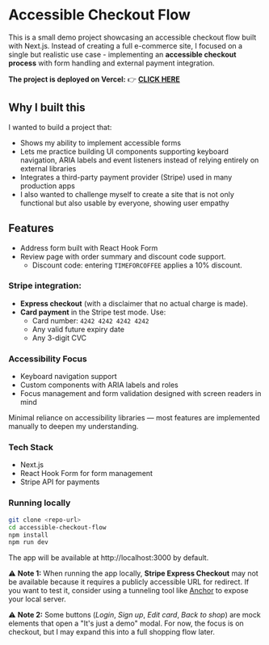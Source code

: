 # Accessible Checkout Flow

This is a small demo project showcasing an accessible checkout flow built with Next.js.
Instead of creating a full e-commerce site, I focused on a single but realistic use case - implementing an **accessible checkout process** with form handling and external payment integration.

**The project is deployed on Vercel:**
👉 [**CLICK HERE**](https://accessible-checkout-flow.vercel.app)

## Why I built this

I wanted to build a project that:

* Shows my ability to implement accessible forms
* Lets me practice building UI components supporting keyboard navigation, ARIA labels and event listeners instead of relying entirely on external libraries
* Integrates a third-party payment provider (Stripe) used in many production apps
* I also wanted to challenge myself to create a site that is not only functional but also usable by everyone, showing user empathy

## Features

* Address form built with React Hook Form
* Review page with order summary and discount code support.
  * Discount code: entering ```TIMEFORCOFFEE``` applies a 10% discount.

### Stripe integration:
  * **Express checkout** (with a disclaimer that no actual charge is made).
  * **Card payment** in the Stripe test mode. Use:
    * Card number: ```4242 4242 4242 4242```
    * Any valid future expiry date
    * Any 3-digit CVC

### Accessibility Focus

* Keyboard navigation support
* Custom components with ARIA labels and roles
* Focus management and form validation designed with screen readers in mind

Minimal reliance on accessibility libraries — most features are implemented manually to deepen my understanding.

### Tech Stack

* Next.js
* React Hook Form for form management
* Stripe API for payments

### Running locally

```bash
git clone <repo-url>
cd accessible-checkout-flow
npm install
npm run dev
```

The app will be available at http://localhost:3000 by default.

⚠️ **Note 1:** When running the app locally, **Stripe Express Checkout** may not be available because it requires a publicly accessible URL for redirect. 
If you want to test it, consider using a tunneling tool like [Anchor](https://anchor.dev/) to expose your local server.

⚠️ **Note 2:** Some buttons (_Login_, _Sign up_, _Edit card_, _Back to shop_) are mock elements that open a "It's just a demo" modal. For now, the focus is on checkout, but I may expand this into a full shopping flow later.